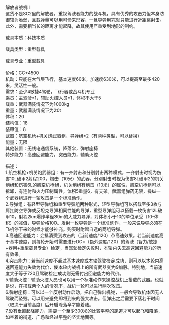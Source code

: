 <title>解放者战机II</title><br>
<meta name="GENERATOR" content="WinCHM">
<meta http-equiv="Content-Type" content="text/html; charset=gb2312">
<br>解放者战机II 
<br>这货不是SC2里的解放者。重视驾驶者能力的战斗机，具有优秀的攻击力但本身防御较为脆弱，且载弹量可以用可怜来形容，一旦导弹用完就只能进行近距离射击。此外，需要相当长的距离才能起降，故其使用严重受到地形的制约。
<br> 
<br>载具本质：科技本质 
<br>
<br>载具类型：重型载具 
<br>
<br>载具专业：重型载具 
<br>
<br>价格：CC+4500 
<br>机动：只能在大气层飞行，基本速度60米，加速度630米，可以提高至最多420米，灵活性一般。 
<br>需求：至少4敏捷4驾驶，飞行器或战斗机专业 
<br>乘员：主驾驶*1，辅助火控人员*1，体积不大于5 
<br>载重：武器满装情况下为1000kg 
<br>重量：武器满装情况下为20t 
<br>体积：20 
<br>结构值：18 
<br>装甲值：8 
<br>武器：航空机枪+机关炮武器组，导弹组*2（有两种类型，可以替换） 
<br>能量：无限 
<br>其他装置：无线电通信系统，降落伞，弹射座椅 
<br>特殊能力：高速回避能力，突击能力，辅助火控 
<br>
<br>描述： 
<br>1.航空机枪+机关炮武器组：有一齐射击和分别射击两种模式，一齐射击时视为伤害10L破甲2射程200，炮击（10米）的武器，分别射击时视为伤害8L破甲2的机关炮组和伤害6L的航空机枪组，机关炮组有炮击（10米）的属性，航空机枪组可以拆卸，有连射和火力压制属性，体积5重量6，有支架。武器组弹药无限，操纵一个武器组进行一轮攻击是一个标准动作。 
<br>2.导弹组：有轻型导弹组和重型导弹组两种形式，轻型导弹组可以搭载至多3枚与肩扛防空导弹或反坦克导弹相同性能的导弹，重型导弹组可以搭载一枚伤害12L破甲10，射程2km爆炸半径30m的大威力导弹，对体积小于10的单位承受（10-体积）的减值，导弹价格100。发射一枚导弹是一个标准动作，一般来说导弹必须在飞机停下来的时候才能够补充。购买时附赠自选的两组导弹。 
<br>3.高速回避能力：会抵消受到攻击的（当前速度/120）点高速效果。若当前速度高于基本速度，则每轮开始时需要进行DC=（额外速度/120）的驾驶（智力/敏捷+器用+重型载具专业）检定，当驾驶检定失败时，本轮内失去高速回避能力的所有效果。 
<br>4.突击能力：若当前速度不超过基本速度或本轮驾驶检定成功，则可以以本轮内高速回避能力失效为代价，使本轮内战机上的所有武器变为9加骰。特别地，当前速度大于等于720且驾驶检定成功则无需付出回避能力的代价。 
<br>5.辅助火控：辅助火控人员也可以用一个标准动作来操控战机上搭载的武器。也就是说，在搭载两个人的情况下，战机一轮可以进行两次攻击。 
<br>6.弹射座椅：可以以一个反射动作启动，把自己弹出机舱，一般会导致机体因无人驾驶而坠毁。可以用来避免即将到来的强大攻击。但弹出之后需要下落若干时间（取决于当前高度）后开启降落伞才能着陆。 
<br>7.没有垂直起降能力，需要一个至少300米的比较平整的跑道才可以起飞和降落，如空着的街道、广场和经过平整的坚实地面等。